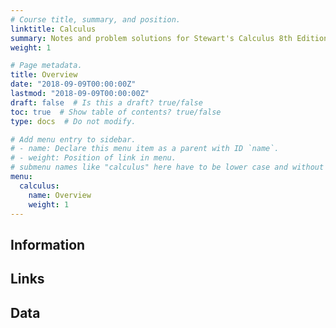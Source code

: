 ```yaml
---
# Course title, summary, and position.
linktitle: Calculus
summary: Notes and problem solutions for Stewart's Calculus 8th Edition
weight: 1

# Page metadata.
title: Overview
date: "2018-09-09T00:00:00Z"
lastmod: "2018-09-09T00:00:00Z"
draft: false  # Is this a draft? true/false
toc: true  # Show table of contents? true/false
type: docs  # Do not modify.

# Add menu entry to sidebar.
# - name: Declare this menu item as a parent with ID `name`.
# - weight: Position of link in menu.
# submenu names like "calculus" here have to be lower case and without numbers 
menu:
  calculus:
    name: Overview
    weight: 1
---
```


## Information 

## Links 

## Data 
